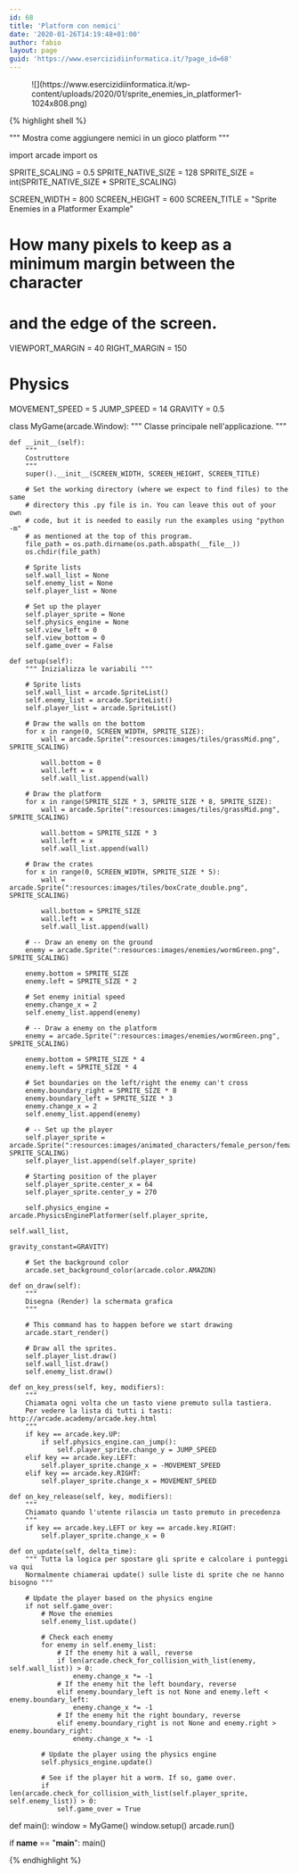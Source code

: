 ```yaml
---
id: 68
title: 'Platform con nemici'
date: '2020-01-26T14:19:48+01:00'
author: fabio
layout: page
guid: 'https://www.esercizidiinformatica.it/?page_id=68'
---
```


<figure class="wp-block-image size-large">![](https://www.esercizidiinformatica.it/wp-content/uploads/2020/01/sprite_enemies_in_platformer1-1024x808.png)</figure>{% highlight shell %}

"""
Mostra come aggiungere nemici in un gioco platform
"""

import arcade
import os

SPRITE_SCALING = 0.5
SPRITE_NATIVE_SIZE = 128
SPRITE_SIZE = int(SPRITE_NATIVE_SIZE * SPRITE_SCALING)

SCREEN_WIDTH = 800
SCREEN_HEIGHT = 600
SCREEN_TITLE = "Sprite Enemies in a Platformer Example"

# How many pixels to keep as a minimum margin between the character
# and the edge of the screen.
VIEWPORT_MARGIN = 40
RIGHT_MARGIN = 150

# Physics
MOVEMENT_SPEED = 5
JUMP_SPEED = 14
GRAVITY = 0.5


class MyGame(arcade.Window):
    """ Classe principale nell'applicazione. """

    def __init__(self):
        """
        Costruttore
        """
        super().__init__(SCREEN_WIDTH, SCREEN_HEIGHT, SCREEN_TITLE)

        # Set the working directory (where we expect to find files) to the same
        # directory this .py file is in. You can leave this out of your own
        # code, but it is needed to easily run the examples using "python -m"
        # as mentioned at the top of this program.
        file_path = os.path.dirname(os.path.abspath(__file__))
        os.chdir(file_path)

        # Sprite lists
        self.wall_list = None
        self.enemy_list = None
        self.player_list = None

        # Set up the player
        self.player_sprite = None
        self.physics_engine = None
        self.view_left = 0
        self.view_bottom = 0
        self.game_over = False

    def setup(self):
        """ Inizializza le variabili """

        # Sprite lists
        self.wall_list = arcade.SpriteList()
        self.enemy_list = arcade.SpriteList()
        self.player_list = arcade.SpriteList()

        # Draw the walls on the bottom
        for x in range(0, SCREEN_WIDTH, SPRITE_SIZE):
            wall = arcade.Sprite(":resources:images/tiles/grassMid.png", SPRITE_SCALING)

            wall.bottom = 0
            wall.left = x
            self.wall_list.append(wall)

        # Draw the platform
        for x in range(SPRITE_SIZE * 3, SPRITE_SIZE * 8, SPRITE_SIZE):
            wall = arcade.Sprite(":resources:images/tiles/grassMid.png", SPRITE_SCALING)

            wall.bottom = SPRITE_SIZE * 3
            wall.left = x
            self.wall_list.append(wall)

        # Draw the crates
        for x in range(0, SCREEN_WIDTH, SPRITE_SIZE * 5):
            wall = arcade.Sprite(":resources:images/tiles/boxCrate_double.png", SPRITE_SCALING)

            wall.bottom = SPRITE_SIZE
            wall.left = x
            self.wall_list.append(wall)

        # -- Draw an enemy on the ground
        enemy = arcade.Sprite(":resources:images/enemies/wormGreen.png", SPRITE_SCALING)

        enemy.bottom = SPRITE_SIZE
        enemy.left = SPRITE_SIZE * 2

        # Set enemy initial speed
        enemy.change_x = 2
        self.enemy_list.append(enemy)

        # -- Draw a enemy on the platform
        enemy = arcade.Sprite(":resources:images/enemies/wormGreen.png", SPRITE_SCALING)

        enemy.bottom = SPRITE_SIZE * 4
        enemy.left = SPRITE_SIZE * 4

        # Set boundaries on the left/right the enemy can't cross
        enemy.boundary_right = SPRITE_SIZE * 8
        enemy.boundary_left = SPRITE_SIZE * 3
        enemy.change_x = 2
        self.enemy_list.append(enemy)

        # -- Set up the player
        self.player_sprite = arcade.Sprite(":resources:images/animated_characters/female_person/femalePerson_idle.png", SPRITE_SCALING)
        self.player_list.append(self.player_sprite)

        # Starting position of the player
        self.player_sprite.center_x = 64
        self.player_sprite.center_y = 270

        self.physics_engine = arcade.PhysicsEnginePlatformer(self.player_sprite,
                                                             self.wall_list,
                                                             gravity_constant=GRAVITY)

        # Set the background color
        arcade.set_background_color(arcade.color.AMAZON)

    def on_draw(self):
        """
        Disegna (Render) la schermata grafica
        """

        # This command has to happen before we start drawing
        arcade.start_render()

        # Draw all the sprites.
        self.player_list.draw()
        self.wall_list.draw()
        self.enemy_list.draw()

    def on_key_press(self, key, modifiers):
        """
        Chiamata ogni volta che un tasto viene premuto sulla tastiera.
        Per vedere la lista di tutti i tasti: http://arcade.academy/arcade.key.html
        """
        if key == arcade.key.UP:
            if self.physics_engine.can_jump():
                self.player_sprite.change_y = JUMP_SPEED
        elif key == arcade.key.LEFT:
            self.player_sprite.change_x = -MOVEMENT_SPEED
        elif key == arcade.key.RIGHT:
            self.player_sprite.change_x = MOVEMENT_SPEED

    def on_key_release(self, key, modifiers):
        """
        Chiamato quando l'utente rilascia un tasto premuto in precedenza
        """
        if key == arcade.key.LEFT or key == arcade.key.RIGHT:
            self.player_sprite.change_x = 0

    def on_update(self, delta_time):
        """ Tutta la logica per spostare gli sprite e calcolare i punteggi va qui
        Normalmente chiamerai update() sulle liste di sprite che ne hanno bisogno """

        # Update the player based on the physics engine
        if not self.game_over:
            # Move the enemies
            self.enemy_list.update()

            # Check each enemy
            for enemy in self.enemy_list:
                # If the enemy hit a wall, reverse
                if len(arcade.check_for_collision_with_list(enemy, self.wall_list)) > 0:
                    enemy.change_x *= -1
                # If the enemy hit the left boundary, reverse
                elif enemy.boundary_left is not None and enemy.left < enemy.boundary_left:
                    enemy.change_x *= -1
                # If the enemy hit the right boundary, reverse
                elif enemy.boundary_right is not None and enemy.right > enemy.boundary_right:
                    enemy.change_x *= -1

            # Update the player using the physics engine
            self.physics_engine.update()

            # See if the player hit a worm. If so, game over.
            if len(arcade.check_for_collision_with_list(self.player_sprite, self.enemy_list)) > 0:
                self.game_over = True


def main():
    window = MyGame()
    window.setup()
    arcade.run()


if __name__ == "__main__":
    main()

{% endhighlight %}